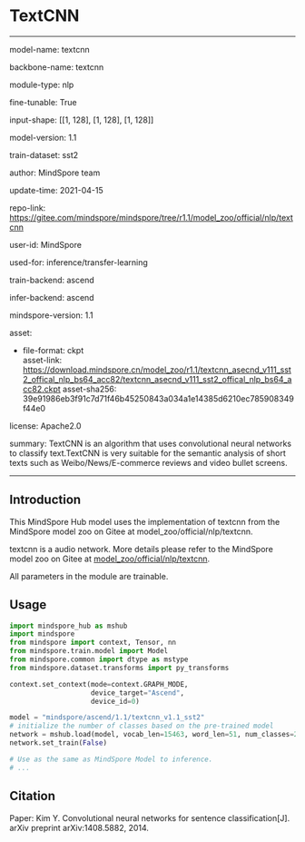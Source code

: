 # TextCNN

---

model-name: textcnn

backbone-name: textcnn

module-type: nlp

fine-tunable: True

input-shape: [[1, 128], [1, 128], [1, 128]]

model-version: 1.1

train-dataset: sst2

author: MindSpore team

update-time: 2021-04-15

repo-link: <https://gitee.com/mindspore/mindspore/tree/r1.1/model_zoo/official/nlp/textcnn>

user-id: MindSpore

used-for: inference/transfer-learning

train-backend: ascend

infer-backend: ascend

mindspore-version: 1.1

asset:

  -
    file-format: ckpt  
    asset-link: <https://download.mindspore.cn/model_zoo/r1.1/textcnn_asecnd_v111_sst2_offical_nlp_bs64_acc82/textcnn_asecnd_v111_sst2_offical_nlp_bs64_acc82.ckpt>
    asset-sha256: 39e91986eb3f91c7d71f46b45250843a034a1e14385d6210ec785908349f44e0

license: Apache2.0

summary: TextCNN is an algorithm that uses convolutional neural networks to classify text.TextCNN is very suitable for the semantic analysis of short texts such as Weibo/News/E-commerce reviews and video bullet screens.

---

## Introduction

This MindSpore Hub model uses the implementation of textcnn from the MindSpore model zoo on Gitee at model_zoo/official/nlp/textcnn.

textcnn is a audio network. More details please refer to the MindSpore model zoo on Gitee at [model_zoo/official/nlp/textcnn](https://gitee.com/mindspore/mindspore/blob/r1.1/model_zoo/official/nlp/textcnn/README.md).

All parameters in the module are trainable.

## Usage

```python
import mindspore_hub as mshub
import mindspore
from mindspore import context, Tensor, nn
from mindspore.train.model import Model
from mindspore.common import dtype as mstype
from mindspore.dataset.transforms import py_transforms

context.set_context(mode=context.GRAPH_MODE,
                    device_target="Ascend",
                    device_id=0)

model = "mindspore/ascend/1.1/textcnn_v1.1_sst2"
# initialize the number of classes based on the pre-trained model
network = mshub.load(model, vocab_len=15463, word_len=51, num_classes=2, vec_length=40)
network.set_train(False)

# Use as the same as MindSpore Model to inference.
# ...
```

## Citation

Paper: Kim Y. Convolutional neural networks for sentence classification[J]. arXiv preprint arXiv:1408.5882, 2014.

